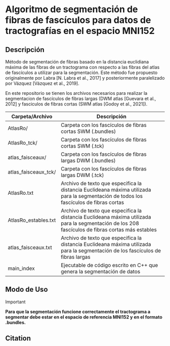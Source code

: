 # Algoritmo de segmentación de fibras de fascículos para datos de tractografías en el espacio MNI152

## Descripción

Método de segmentación de fibras basado en la distancia euclidiana máxima de las fibras de un tractograma con respecto a las fibras del atlas de fascículos a utilizar para la segmentación. Este método fue propuesto originalmente por Labra [N. Labra et al., 2017] y posteriormente paralelizado por Vázquez [Vázquez et al., 2019].

En este repositorio se tienen los archivos necesarios para realizar la segmentacion de fascículos de fibras largas (DWM atlas [Guevara et al., 2012] y fasciculos de fibras cortas (SWM atlas [Godoy et al., 2021]). 


| Carpeta/Archivo         | Descripción                                                                                 |
|-------------------------|---------------------------------------------------------------------------------------------|
| AtlasRo/                | Carpeta con los fascículos de fibras cortas SWM (.bundles)                                   |
| AtlasRo_tck/            | Carpeta con los fascículos de fibras cortas SWM (.tck)                                       |
| atlas_faisceaux/        | Carpeta con los fascículos de fibras largas DWM (.bundles)                                   |
| atlas_faisceaux_tck/    | Carpeta con los fascículos de fibras largas DWM (.tck)                                       |
| AtlasRo.txt             | Archivo de texto que especifica la distancia Euclideana máxima utilizada para la segmentación de todos los fascículos de fibras cortas |
| AtlasRo_estables.txt    | Archivo de texto que especifica la distancia Euclideana máxima utilizada para la segmentación de los 208 fascículos de fibras cortas más estables |
| atlas_faisceaux.txt     | Archivo de texto que especifica la distancia Euclideana máxima utilizada para la segmentación de los fascículos de fibras largas |
| main_index              | Ejecutable de código escrito en C++ que genera la segmentación de datos                      |



## Modo de Uso

> [!IMPORTANT]  
> **Para que la segmentación funcione correctamente el tractograma a segmentar debe estar en el espacio de referencia MNI152 y en el formato .bundles.**




## Citation